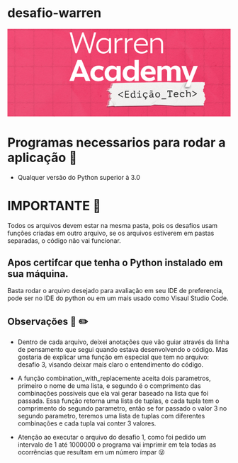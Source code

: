 # desafio-warren
![](/img/warrenAcademy.png)

# Programas necessarios para rodar a aplicação :snake:
- Qualquer versão do Python superior à 3.0

# IMPORTANTE :rotating_light:
Todos os arquivos devem estar na mesma pasta, pois os desafios usam funções criadas em outro arquivo, se os arquivos estiverem em pastas separadas, o código não vai funcionar.

## Apos certifcar que tenha o Python instalado em sua máquina.
Basta rodar o arquivo desejado para avaliação em seu IDE de preferencia, pode ser no IDE do python ou em um mais usado como Visaul Studio Code.

## Observações :page_with_curl: :pencil2:
- Dentro de cada arquivo, deixei anotações que vão guiar através da linha de pensamento que segui quando estava desenvolvendo o código. Mas gostaria de explicar uma função em especial que tem no arquivo: desafio 3, visando deixar mais claro o entendimento do código.

- A função combination_with_replacemente aceita dois parametros, primeiro o nome de uma lista, e segundo é o comprimento das combinações possiveis que ela vai gerar baseado na lista que foi passada. Essa função retorna uma lista de tuplas, e cada tupla tem o comprimento do segundo parametro, então se for passado o valor 3 no segundo parametro, teremos uma lista de tuplas com diferentes combinações e cada tupla vai conter 3 valores.

- Atenção ao executar o arquivo do desafio 1, como foi pedido um intervalo de 1 até 1000000 o programa vai imprimir em tela todas as ocorrências que resultam em um número ímpar :stuck_out_tongue_winking_eye:
